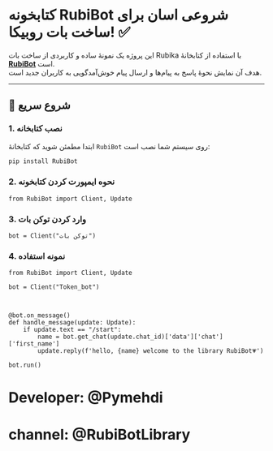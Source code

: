 # کتابخونه RubiBot شروعی اسان برای ساخت بات روبیکا! ✅

این پروژه یک نمونهٔ ساده و کاربردی از ساخت بات Rubika با استفاده از کتابخانهٔ [**RubiBot**](http://RubiBot.mehdi-api.ir) است.  
هدف آن نمایش نحوهٔ پاسخ به پیام‌ها و ارسال پیام خوش‌آمدگویی به کاربران جدید است.

---

## 🚀 شروع سریع

### 1. نصب کتابخانه

ابتدا مطمئن شوید که کتابخانهٔ `RubiBot` روی سیستم شما نصب است:

```bash
pip install RubiBot
```
### 2. نحوه ایمپورت کردن کتابخونه 
```
from RubiBot import Client, Update
```
### 3. وارد کردن توکن بات 
```
bot = Client("توکن بات")

```
### 4. نمونه استفاده
```
from RubiBot import Client, Update

bot = Client("Token_bot")



@bot.on_message()
def handle_message(update: Update):
	if update.text == "/start":
		name = bot.get_chat(update.chat_id)['data']['chat']['first_name']
		update.reply(f'hello, {name} welcome to the library RubiBot💗')

bot.run()
```
# Developer: @Pymehdi
# channel: @RubiBotLibrary 
